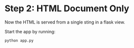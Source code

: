 Step 2: HTML Document Only
==========================

Now the HTML is served from a single sting in a flask view.

Start the app by running:

```
python app.py
```
